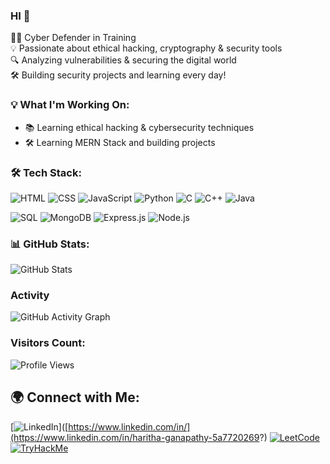 ### HI 👋 
👨‍💻 Cyber Defender in Training  
💡 Passionate about ethical hacking, cryptography & security tools  
🔍 Analyzing vulnerabilities & securing the digital world  
🛠️ Building security projects and learning every day!  

### 💡 What I'm Working On:
- 📚 Learning ethical hacking & cybersecurity techniques  
- 🛠 Learning MERN Stack and building projects

### 🛠 Tech Stack:
![HTML](https://img.shields.io/badge/HTML-E34F26?style=flat&logo=html5&logoColor=white)
![CSS](https://img.shields.io/badge/CSS-1572B6?style=flat&logo=css3&logoColor=white)
![JavaScript](https://img.shields.io/badge/JavaScript-F7DF1E?style=flat&logo=javascript&logoColor=black)
![Python](https://img.shields.io/badge/Python-3776AB?style=flat&logo=python&logoColor=white)
![C](https://img.shields.io/badge/C-00599C?style=flat&logo=c&logoColor=white)
![C++](https://img.shields.io/badge/C++-00599C?style=flat&logo=c%2B%2B&logoColor=white)
![Java](https://img.shields.io/badge/Java-007396?style=flat&logo=java&logoColor=white)

![SQL](https://img.shields.io/badge/SQL-CC2927?style=flat&logo=microsoft-sql-server&logoColor=white)
![MongoDB](https://img.shields.io/badge/MongoDB-4EA94B?style=flat&logo=mongodb&logoColor=white)
![Express.js](https://img.shields.io/badge/Express.js-404D59?style=flat&logo=express&logoColor=white)
![Node.js](https://img.shields.io/badge/Node.js-339933?style=flat&logo=node.js&logoColor=white)

### 📊 GitHub Stats:
![GitHub Stats](https://github-readme-stats.vercel.app/api?username=Haritha-official&show_icons=true&theme=radical)

### Activity
![GitHub Activity Graph](https://github-readme-activity-graph.vercel.app/graph?username=Haritha-official&theme=react)

### Visitors Count: 
![Profile Views](https://komarev.com/ghpvc/?username=Haritha-official&color=blue)

## 🌍 Connect with Me:
[![LinkedIn](https://img.shields.io/badge/LinkedIn-%230077B5.svg?style=flat&logo=linkedin&logoColor=white)]([https://www.linkedin.com/in/](https://www.linkedin.com/in/haritha-ganapathy-5a7720269?)
[![LeetCode](https://img.shields.io/badge/LeetCode-FFA116?style=flat&logo=leetcode&logoColor=black)]([https://leetcode.com/](https://leetcode.com/u/Haritha_Ganapathy-07/))
[![TryHackMe](https://img.shields.io/badge/TryHackMe-%23red.svg?style=flat&logo=tryhackme&logoColor=white)](https://tryhackme.com/p/harithaganapathy)

